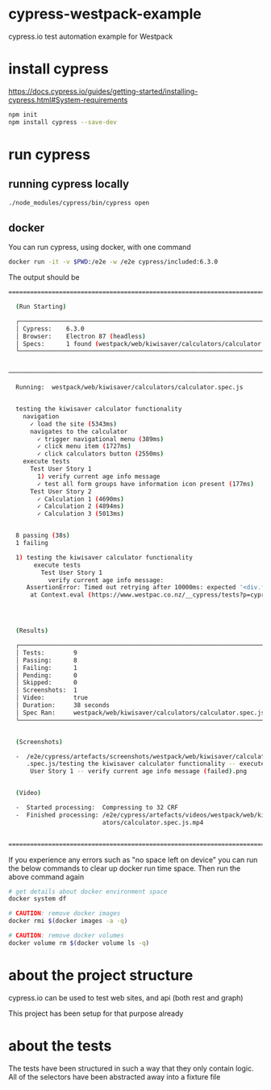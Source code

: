 # cypress-westpack-example
cypress.io test automation example for Westpack

# install cypress
https://docs.cypress.io/guides/getting-started/installing-cypress.html#System-requirements
```bash
npm init
npm install cypress --save-dev
```

# run cypress
## running cypress locally
```bash
./node_modules/cypress/bin/cypress open
```

## docker
You can run cypress, using docker, with one command

```bash
docker run -it -v $PWD:/e2e -w /e2e cypress/included:6.3.0
```

The output should be
```bash
====================================================================================================

  (Run Starting)

  ┌────────────────────────────────────────────────────────────────────────────────────────────────┐
  │ Cypress:    6.3.0                                                                              │
  │ Browser:    Electron 87 (headless)                                                             │
  │ Specs:      1 found (westpack/web/kiwisaver/calculators/calculator.spec.js)                    │
  └────────────────────────────────────────────────────────────────────────────────────────────────┘


────────────────────────────────────────────────────────────────────────────────────────────────────

  Running:  westpack/web/kiwisaver/calculators/calculator.spec.js                           (1 of 1)


  testing the kiwisaver calculator functionality
    navigation
      ✓ load the site (5343ms)
      navigates to the calculator
        ✓ trigger navigational menu (389ms)
        ✓ click menu item (1727ms)
        ✓ click calculators button (2550ms)
    execute tests
      Test User Story 1
        1) verify current age info message
        ✓ test all form groups have information icon present (177ms)
      Test User Story 2
        ✓ Calculation 1 (4690ms)
        ✓ Calculation 2 (4894ms)
        ✓ Calculation 3 (5013ms)


  8 passing (38s)
  1 failing

  1) testing the kiwisaver calculator functionality
       execute tests
         Test User Story 1
           verify current age info message:
     AssertionError: Timed out retrying after 10000ms: expected '<div.field-message.message-info.ng-binding>' to contain 'This calculator has an age limit of 64 years old as you need to be under the age of 65 to join KiwiSaver.'
      at Context.eval (https://www.westpac.co.nz/__cypress/tests?p=cypress/integration/westpack/web/kiwisaver/calculators/calculator.spec.js:180:155)




  (Results)

  ┌────────────────────────────────────────────────────────────────────────────────────────────────┐
  │ Tests:        9                                                                                │
  │ Passing:      8                                                                                │
  │ Failing:      1                                                                                │
  │ Pending:      0                                                                                │
  │ Skipped:      0                                                                                │
  │ Screenshots:  1                                                                                │
  │ Video:        true                                                                             │
  │ Duration:     38 seconds                                                                       │
  │ Spec Ran:     westpack/web/kiwisaver/calculators/calculator.spec.js                            │
  └────────────────────────────────────────────────────────────────────────────────────────────────┘


  (Screenshots)

  -  /e2e/cypress/artefacts/screenshots/westpack/web/kiwisaver/calculators/calculator     (1280x720)
     .spec.js/testing the kiwisaver calculator functionality -- execute tests -- Test
      User Story 1 -- verify current age info message (failed).png


  (Video)

  -  Started processing:  Compressing to 32 CRF
  -  Finished processing: /e2e/cypress/artefacts/videos/westpack/web/kiwisaver/calcul    (4 seconds)
                          ators/calculator.spec.js.mp4


====================================================================================================
```
If you experience any errors such as "no space left on device" you can run the below commands to clear up docker run time space. Then run the above command again

```bash
# get details about docker environment space
docker system df

# CAUTION: remove docker images
docker rmi $(docker images -a -q)

# CAUTION: remove docker volumes
docker volume rm $(docker volume ls -q)
```

# about the project structure
cypress.io can be used to test web sites, and api (both rest and graph)

This project has been setup for that purpose already

# about the tests
The tests have been structured in such a way that they only contain logic. All of the selectors have been abstracted away into a fixture file